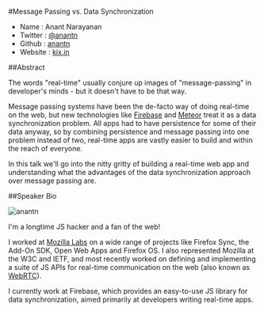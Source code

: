 #Message Passing vs. Data Synchronization

* Name      : Anant Narayanan
* Twitter   : [@anantn](http://twitter.com/anantn)
* Github    : [anantn](http://github.com/anantn)
* Website   : [kix.in](http://kix.in)

##Abstract

The words "real-time" usually conjure up images of "message-passing" in
developer's minds - but it doesn't have to be that way.

Message passing systems have been the de-facto way of doing real-time on the
web, but new technologies like [Firebase](https://www.firebase.com) and
[Meteor](http://www.meteor.com) treat it as a data synchronization problem.
All apps had to have persistence for some of their data anyway, so by
combining persistence and message passing into one problem instead of two,
real-time apps are vastly easier to build and within the reach
of everyone.

In this talk we'll go into the nitty gritty of building a real-time web
app and understanding what the advantages of the data synchronization
approach over message passing are.

##Speaker Bio

![anantn](https://raw.github.com/cascadiajs/2013.cascadiajs.com/master/images/anantn.png)

I'm a longtime JS hacker and a fan of the web!

I worked at [Mozilla Labs](http://mozillalabs.com) on a wide range of
projects like Firefox Sync, the Add-On SDK, Open Web Apps and Firefox OS. I
also represented Mozilla at the W3C and IETF, and most recently worked on
defining and implementing a suite of JS APIs for real-time communication on
the web (also known as [WebRTC](http://webrtc.org)).

I currently work at Firebase, which provides an easy-to-use JS library for
data synchronization, aimed primarily at developers writing real-time apps.

[@anantn]:http://twitter.com/anantn
[anantn]:http://github.com/anantn
[kix.in]:http://kix.in
